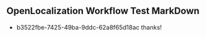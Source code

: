 ## OpenLocalization Workflow Test MarkDown
* b3522fbe-7425-49ba-9ddc-62a8f65d18ac thanks!

<!--HONumber=Sep16_HO1-->


